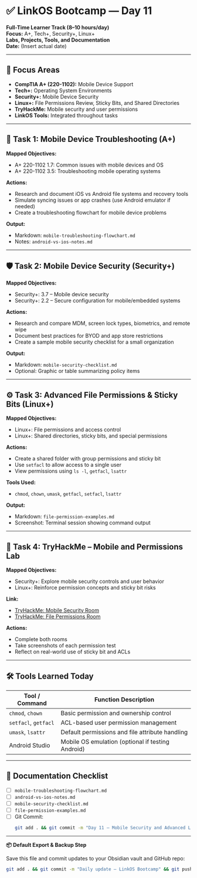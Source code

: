 # ✅ LinkOS Bootcamp — Day 11

**Full-Time Learner Track (8–10 hours/day)**  
**Focus:** A+, Tech+, Security+, Linux+  
**Labs, Projects, Tools, and Documentation**  
**Date:** (Insert actual date)

---

## 🧩 Focus Areas

- **CompTIA A+ (220-1102):** Mobile Device Support  
- **Tech+:** Operating System Environments  
- **Security+:** Mobile Device Security  
- **Linux+:** File Permissions Review, Sticky Bits, and Shared Directories  
- **TryHackMe:** Mobile security and user permissions  
- **LinkOS Tools:** Integrated throughout tasks

---

## 📱 Task 1: Mobile Device Troubleshooting (A+)

**Mapped Objectives:**  
- A+ 220-1102 1.7: Common issues with mobile devices and OS  
- A+ 220-1102 3.5: Troubleshooting mobile operating systems

**Actions:**  
- Research and document iOS vs Android file systems and recovery tools  
- Simulate syncing issues or app crashes (use Android emulator if needed)  
- Create a troubleshooting flowchart for mobile device problems

**Output:**  
- Markdown: `mobile-troubleshooting-flowchart.md`  
- Notes: `android-vs-ios-notes.md`

---

## 🛡️ Task 2: Mobile Device Security (Security+)

**Mapped Objectives:**  
- Security+: 3.7 – Mobile device security  
- Security+: 2.2 – Secure configuration for mobile/embedded systems

**Actions:**  
- Research and compare MDM, screen lock types, biometrics, and remote wipe  
- Document best practices for BYOD and app store restrictions  
- Create a sample mobile security checklist for a small organization

**Output:**  
- Markdown: `mobile-security-checklist.md`  
- Optional: Graphic or table summarizing policy items

---

## ⚙️ Task 3: Advanced File Permissions & Sticky Bits (Linux+)

**Mapped Objectives:**  
- Linux+: File permissions and access control  
- Linux+: Shared directories, sticky bits, and special permissions

**Actions:**  
- Create a shared folder with group permissions and sticky bit  
- Use `setfacl` to allow access to a single user  
- View permissions using `ls -l`, `getfacl`, `lsattr`

**Tools Used:**  
- `chmod`, `chown`, `umask`, `getfacl`, `setfacl`, `lsattr`

**Output:**  
- Markdown: `file-permission-examples.md`  
- Screenshot: Terminal session showing command output

---

## 🧪 Task 4: TryHackMe – Mobile and Permissions Lab

**Mapped Objectives:**  
- Security+: Explore mobile security controls and user behavior  
- Linux+: Reinforce permission concepts and sticky bit risks

**Link:**  
- [TryHackMe: Mobile Security Room](https://tryhackme.com/room/mobilesecurity)  
- [TryHackMe: File Permissions Room](https://tryhackme.com/room/linuxfilepermissions)

**Actions:**  
- Complete both rooms  
- Take screenshots of each permission test  
- Reflect on real-world use of sticky bit and ACLs

---

## 🛠️ Tools Learned Today

| Tool / Command       | Function Description                                 |
|----------------------|------------------------------------------------------|
| `chmod`, `chown`     | Basic permission and ownership control               |
| `setfacl`, `getfacl` | ACL-based user permission management                 |
| `umask`, `lsattr`    | Default permissions and file attribute handling      |
| Android Studio       | Mobile OS emulation (optional if testing Android)    |

---

## 📁 Documentation Checklist

- [ ] `mobile-troubleshooting-flowchart.md`  
- [ ] `android-vs-ios-notes.md`  
- [ ] `mobile-security-checklist.md`  
- [ ] `file-permission-examples.md`  
- [ ] Git Commit:
  ```bash
  git add . && git commit -m "Day 11 – Mobile Security and Advanced Linux Permissions" && git push origin main
  ```

---

**📦 Default Export & Backup Step**

Save this file and commit updates to your Obsidian vault and GitHub repo:

```bash
git add . && git commit -m "Daily update – LinkOS Bootcamp" && git push origin main
```

